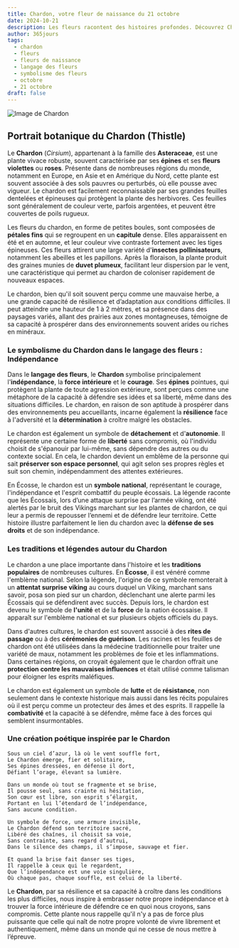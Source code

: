 ```yaml
---
title: Chardon, votre fleur de naissance du 21 octobre
date: 2024-10-21
description: Les fleurs racontent des histoires profondes. Découvrez Chardon, votre fleur de naissance du 21 octobre, ses symboles et récits fascinants. Plongez dans sa signification et son langage unique dans l'art floral.
author: 365jours
tags:
  - chardon
  - fleurs
  - fleurs de naissance
  - langage des fleurs
  - symbolisme des fleurs
  - octobre
  - 21 octobre
draft: false
---
```


![Image de Chardon](https://cdn.pixabay.com/photo/2019/07/03/16/36/meadow-4314990_960_720.jpg#center)


## Portrait botanique du Chardon (Thistle)

Le **Chardon** (_Cirsium_), appartenant à la famille des **Asteraceae**, est une plante vivace robuste, souvent caractérisée par ses **épines** et ses **fleurs violettes** ou **roses**. Présente dans de nombreuses régions du monde, notamment en Europe, en Asie et en Amérique du Nord, cette plante est souvent associée à des sols pauvres ou perturbés, où elle pousse avec vigueur. Le chardon est facilement reconnaissable par ses grandes feuilles dentelées et épineuses qui protègent la plante des herbivores. Ces feuilles sont généralement de couleur verte, parfois argentées, et peuvent être couvertes de poils rugueux.

Les fleurs du chardon, en forme de petites boules, sont composées de **pétales fins** qui se regroupent en un **capitule** dense. Elles apparaissent en été et en automne, et leur couleur vive contraste fortement avec les tiges épineuses. Ces fleurs attirent une large variété d'**insectes pollinisateurs**, notamment les abeilles et les papillons. Après la floraison, la plante produit des graines munies de **duvet plumeux**, facilitant leur dispersion par le vent, une caractéristique qui permet au chardon de coloniser rapidement de nouveaux espaces.

Le chardon, bien qu'il soit souvent perçu comme une mauvaise herbe, a une grande capacité de résilience et d’adaptation aux conditions difficiles. Il peut atteindre une hauteur de 1 à 2 mètres, et sa présence dans des paysages variés, allant des prairies aux zones montagneuses, témoigne de sa capacité à prospérer dans des environnements souvent arides ou riches en minéraux.

### Le symbolisme du Chardon dans le langage des fleurs : Indépendance

Dans le **langage des fleurs**, le **Chardon** symbolise principalement l'**indépendance**, la **force intérieure** et le **courage**. Ses **épines** pointues, qui protègent la plante de toute agression extérieure, sont perçues comme une métaphore de la capacité à défendre ses idées et sa liberté, même dans des situations difficiles. Le chardon, en raison de son aptitude à prospérer dans des environnements peu accueillants, incarne également la **résilience** face à l'adversité et la **détermination** à croître malgré les obstacles.

Le chardon est également un symbole de **détachement** et d'**autonomie**. Il représente une certaine forme de **liberté** sans compromis, où l'individu choisit de s'épanouir par lui-même, sans dépendre des autres ou du contexte social. En cela, le chardon devient un emblème de la personne qui sait **préserver son espace personnel**, qui agit selon ses propres règles et suit son chemin, indépendamment des attentes extérieures.

En Écosse, le chardon est un **symbole national**, représentant le courage, l'indépendance et l'esprit combattif du peuple écossais. La légende raconte que les Écossais, lors d’une attaque surprise par l’armée viking, ont été alertés par le bruit des Vikings marchant sur les plantes de chardon, ce qui leur a permis de repousser l’ennemi et de défendre leur territoire. Cette histoire illustre parfaitement le lien du chardon avec la **défense de ses droits** et de son indépendance.

### Les traditions et légendes autour du Chardon

Le chardon a une place importante dans l'histoire et les **traditions populaires** de nombreuses cultures. En **Écosse**, il est vénéré comme l'emblème national. Selon la légende, l'origine de ce symbole remonterait à un **attentat surprise viking** au cours duquel un Viking, marchant sans savoir, posa son pied sur un chardon, déclenchant une alerte parmi les Écossais qui se défendirent avec succès. Depuis lors, le chardon est devenu le symbole de **l'unité** et de la **force** de la nation écossaise. Il apparaît sur l'emblème national et sur plusieurs objets officiels du pays.

Dans d'autres cultures, le chardon est souvent associé à des **rites de passage** ou à des **cérémonies de guérison**. Les racines et les feuilles de chardon ont été utilisées dans la médecine traditionnelle pour traiter une variété de maux, notamment les problèmes de foie et les inflammations. Dans certaines régions, on croyait également que le chardon offrait une **protection contre les mauvaises influences** et était utilisé comme talisman pour éloigner les esprits maléfiques.

Le chardon est également un symbole de **lutte** et de **résistance**, non seulement dans le contexte historique mais aussi dans les récits populaires où il est perçu comme un protecteur des âmes et des esprits. Il rappelle la **combativité** et la capacité à se défendre, même face à des forces qui semblent insurmontables.

### Une création poétique inspirée par le Chardon

```
Sous un ciel d’azur, là où le vent souffle fort,  
Le Chardon émerge, fier et solitaire,  
Ses épines dressées, en défense il dort,  
Défiant l’orage, élevant sa lumière.

Dans un monde où tout se fragmente et se brise,  
Il pousse seul, sans crainte ni hésitation,  
Son cœur est libre, son esprit s’élargit,  
Portant en lui l’étendard de l’indépendance,  
Sans aucune condition.

Un symbole de force, une armure invisible,  
Le Chardon défend son territoire sacré,  
Libéré des chaînes, il choisit sa voie,  
Sans contrainte, sans regard d’autrui,  
Dans le silence des champs, il s’impose, sauvage et fier.

Et quand la brise fait danser ses tiges,  
Il rappelle à ceux qui le regardent,  
Que l’indépendance est une voie singulière,  
Où chaque pas, chaque souffle, est celui de la liberté.
```

Le **Chardon**, par sa résilience et sa capacité à croître dans les conditions les plus difficiles, nous inspire à embrasser notre propre indépendance et à trouver la force intérieure de défendre ce en quoi nous croyons, sans compromis. Cette plante nous rappelle qu'il n'y a pas de force plus puissante que celle qui naît de notre propre volonté de vivre librement et authentiquement, même dans un monde qui ne cesse de nous mettre à l’épreuve.

